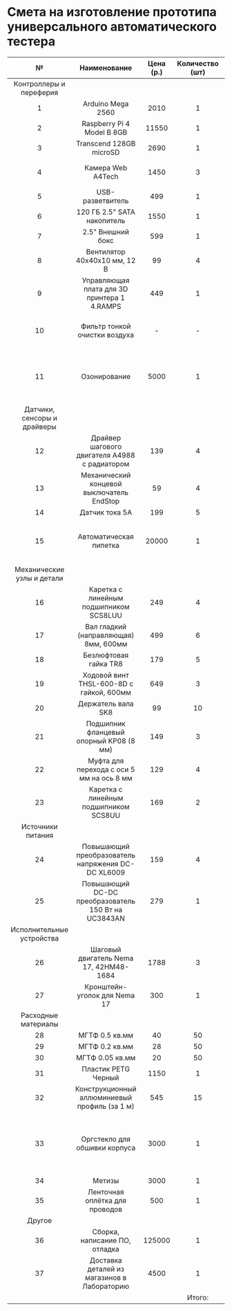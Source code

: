 # Смета на изготовление прототипа универсального автоматического тестера
|№|Наименование|Цена (р.)|Количество (шт)|Стоимость (р.)|Ссылка на магазин|Примечание|
|:---:|:---:|:---:|:---:|:---:|:---:|:---:|
|Контроллеры и переферия|
1|Arduino Mega 2560|2010|1|2010|https://clck.ru/YY4uD|-
2|Raspberry Pi 4 Model B 8GB|11550|1|11550|https://clck.ru/YY4js|-
3|Transcend 128GB microSD|2690|1|2690|https://clck.ru/YD97d|-
4|Камера Web A4Tech|1450|3|4350|https://clck.ru/YD9D9|нужно найти камеру приемлимого качества
5|USB-разветвитель|499|1|499|https://clck.ru/NeNro|-
6|120 ГБ 2.5" SATA накопитель|1550|1|1550|https://clck.ru/XkAnU|для хранения данных
7|2.5" Внешний бокс|599|1|599|https://clck.ru/YD9PM|-
8|Вентилятор 40х40х10 мм, 12 В|99|4|396|https://clck.ru/YDASX|-
9|Управляющая плата для 3D принтера 1 4.RAMPS|449|1|449|https://clck.ru/YY86x|-
10|Фильтр тонкой очистки воздуха|-|-|-|-|Обсудить С Философий необходимость очистки воздуха
11|Озонирование|5000|1|5000|https://clck.ru/YY8zk|Очистка устройства после использование с помощью ултрафилотовой лампы
|Датчики, сенсоры и драйверы|
12|Драйвер шагового двигателя A4988 с радиатором|139|4|556|https://clck.ru/YY8Yx|-
13|Механический концевой выключатель EndStop|59|4|236|https://clck.ru/YY8a6|-
14|Датчик тока 5А|199|5|995|https://clck.ru/YDAGB|-
15|Автоматическая пипетка|20000|1|20000|https://clck.ru/YY8rp|Нужно будет подобрать подходящию, обсудить с Филосифией
|Механические узлы и детали|
16|Каретка с линейным подшипником SCS8LUU|249|4|996|https://clck.ru/YY8bR|-
17|Вал гладкий (направляющая) 8мм, 600мм|499|6|2994|https://clck.ru/YY8cU|-
18|Безлюфтовая гайка TR8|179|5|895|https://clck.ru/YY8dR|-
19|Ходовой винт THSL-600-8D с гайкой, 600мм|649|3|1947|https://clck.ru/YY8ez|-
20|Держатель вала SK8|99|10|990|https://clck.ru/YY8fh|-
21|Подшипник фланцевый опорный KP08 (8 мм)|149|3|447|https://clck.ru/YY8gN|-
22|Муфта для перехода с оси 5 мм на ось 8 мм|129|4|516|https://clck.ru/YY8gx|можно купить ещё вот эти https://clck.ru/YY8NC
23|Каретка с линейным подшипником SCS8UU|169|2|338|https://clck.ru/YY8hs|-
|Источники питания|
24|Повышающий преобразователь напряжения DC-DC XL6009|159|4|636|https://clck.ru/YDAMA|-
25|Повышающий DC-DC преобразователь 150 Вт на UC3843AN|279|1|279|https://clck.ru/YDAPN|-
|Исполнительные устройства|
26|Шаговый двигатель Nema 17, 42HM48-1684|1788|3|5364|https://clck.ru/YY8kx|-
27|Кронштейн-уголок для Nema 17|300|1|300|https://clck.ru/YY8nz|-
|Расходные материалы|
28|МГТФ 0.5 кв.мм|40|50|2400|https://clck.ru/HvTUX|-
29|МГТФ 0.2 кв.мм|28|50|1400|https://clck.ru/HvTQv|-
30|МГТФ 0.05 кв.мм|20|50|1000|https://clck.ru/YDAk5|-
31|Пластик PETG Черный|1150|1|1150|https://clck.ru/YDFLN|-
32|Конструкционный аллюминиевый профиль (за 1 м)|545|15|8175|https://clck.ru/YY97Q|-
33|Оргстекло для обшивки корпуса|3000|1|3000|https://clck.ru/YY99J|Резка из оргастекла на заказ, можно обшить аллююминием или другими материалом (обсудить)
34|Метизы|3000|1|3000|-|
35|Ленточная оплётка для проводов|500|1|500|https://clck.ru/YY8zk|-
|Другое|
36|Сборка, написание ПО, отладка|125000|1|125000|Духанин АВ|
37|Доставка деталей из магазинов в Лабораторию|4500|1|4500|-|Заказы с интрнет магаинов, перевоз из пункта выдачи в лабораторию
||||Итого: |216707||
